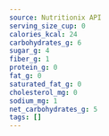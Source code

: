 ```yaml
---
source: Nutritionix API
serving_size_cup: 0
calories_kcal: 24
carbohydrates_g: 6
sugar_g: 4
fiber_g: 1
protein_g: 0
fat_g: 0
saturated_fat_g: 0
cholesterol_mg: 0
sodium_mg: 1
net_carbohydrates_g: 5
tags: []
---
```

